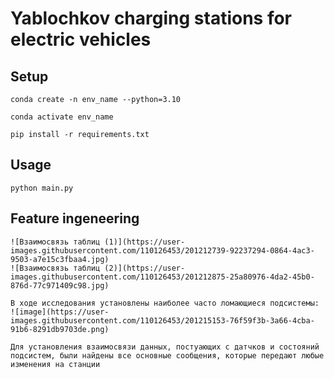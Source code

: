 # Yablochkov charging stations for electric vehicles

## Setup
```Linux Kernel Module
conda create -n env_name --python=3.10

conda activate env_name

pip install -r requirements.txt
```
## Usage
```
python main.py
```
## Feature ingeneering
```
![Взаимосвязь таблиц (1)](https://user-images.githubusercontent.com/110126453/201212739-92237294-0864-4ac3-9503-a7e15c3fbaa4.jpg)
![Взаимосвязь таблиц (2)](https://user-images.githubusercontent.com/110126453/201212875-25a80976-4da2-45b0-876d-77c971409c98.jpg)

В ходе исследования установлены наиболее часто ломающиеся подсистемы:
![image](https://user-images.githubusercontent.com/110126453/201215153-76f59f3b-3a66-4cba-91b6-8291db9703de.png)

Для установления взаимосвязи данных, постуающих с датчков и состояний подсистем, были найдены все основные сообщения, которые передают любые изменения на станции

